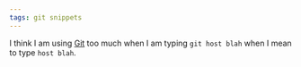 ```yaml
---
tags: git snippets
---
```


I think I am using [Git](/wiki/Git) too much when I am typing `git host blah` when I mean to type `host blah`.
